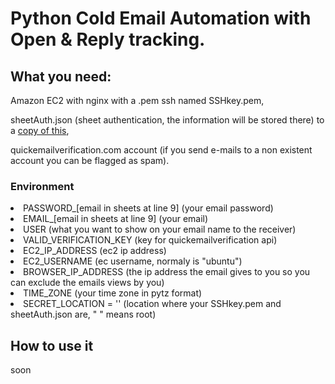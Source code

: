 <h1>Python Cold Email Automation with Open & Reply tracking.</h1>

<h2>What you need:</h2>
<p>Amazon EC2 with nginx with a .pem ssh named SSHkey.pem,</p>
<p>sheetAuth.json (sheet authentication, the information will be stored there) to a <a href="https://docs.google.com/spreadsheets/d/1IuEbKSy8YDeLrlz0ngSyRuTjIQoC_BEiEqjS7ZuCGCI/edit?usp=sharing">copy of this</a>,</p>
<p>quickemailverification.com account (if you send e-mails to a non existent account you can be flagged as spam).</p>
<h3>Environment</h3>
<li>PASSWORD_[email in sheets at line 9] (your email password)</li>
<li>EMAIL_[email in sheets at line 9] (your email)</li>
<li>USER (what you want to show on your email name to the receiver)</li>
<li>VALID_VERIFICATION_KEY (key for quickemailverification api)</li>
<li>EC2_IP_ADDRESS (ec2 ip address)</li>
<li>EC2_USERNAME (ec username, normaly is "ubuntu")</li>
<li>BROWSER_IP_ADDRESS (the ip address the email gives to you so you can exclude the emails views by you)</li>
<li>TIME_ZONE (your time zone in pytz format)</li>
<li>SECRET_LOCATION = '' (location where your SSHkey.pem and sheetAuth.json are, " " means root)</li>

<h2>How to use it</h2>    
soon
